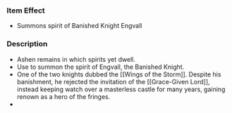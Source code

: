 ### Item Effect
- Summons spirit of Banished Knight Engvall
### Description
- Ashen remains in which spirits yet dwell.
- Use to summon the spirit of Engvall, the Banished Knight.
- One of the two knights dubbed the [[Wings of the Storm]]. Despite his banishment, he rejected the invitation of the [[Grace-Given Lord]], instead keeping watch over a masterless castle for many years, gaining renown as a hero of the fringes.
- 